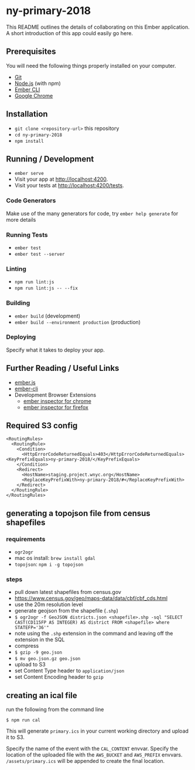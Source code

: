 # ny-primary-2018

This README outlines the details of collaborating on this Ember application.
A short introduction of this app could easily go here.

## Prerequisites

You will need the following things properly installed on your computer.

* [Git](https://git-scm.com/)
* [Node.js](https://nodejs.org/) (with npm)
* [Ember CLI](https://ember-cli.com/)
* [Google Chrome](https://google.com/chrome/)

## Installation

* `git clone <repository-url>` this repository
* `cd ny-primary-2018`
* `npm install`

## Running / Development

* `ember serve`
* Visit your app at [http://localhost:4200](http://localhost:4200).
* Visit your tests at [http://localhost:4200/tests](http://localhost:4200/tests).

### Code Generators

Make use of the many generators for code, try `ember help generate` for more details

### Running Tests

* `ember test`
* `ember test --server`

### Linting

* `npm run lint:js`
* `npm run lint:js -- --fix`

### Building

* `ember build` (development)
* `ember build --environment production` (production)

### Deploying

Specify what it takes to deploy your app.

## Further Reading / Useful Links

* [ember.js](https://emberjs.com/)
* [ember-cli](https://ember-cli.com/)
* Development Browser Extensions
  * [ember inspector for chrome](https://chrome.google.com/webstore/detail/ember-inspector/bmdblncegkenkacieihfhpjfppoconhi)
  * [ember inspector for firefox](https://addons.mozilla.org/en-US/firefox/addon/ember-inspector/)


## Required S3 config
```
<RoutingRules>
  <RoutingRule>
    <Condition>
      <HttpErrorCodeReturnedEquals>403</HttpErrorCodeReturnedEquals>
<KeyPrefixEquals>ny-primary-2018/</KeyPrefixEquals>
    </Condition>
    <Redirect>
      <HostName>staging.project.wnyc.org</HostName>
      <ReplaceKeyPrefixWith>ny-primary-2018/#</ReplaceKeyPrefixWith>
    </Redirect>
  </RoutingRule>
</RoutingRules>
```

## generating a topojson file from census shapefiles
### requirements
- `ogr2ogr`
 - mac os install: `brew install gdal`
- `topojson`: `npm i -g topojson`

### steps
- pull down latest shapefiles from census.gov
 - https://www.census.gov/geo/maps-data/data/cbf/cbf_cds.html
 - use the 20m resolution level
- generate geojson from the shapefile (`.shp`)
 - `$ ogr2ogr -f GeoJSON districts.json <shapefile>.shp -sql "SELECT CAST(CD115FP AS INTEGER) AS district FROM <shapefile> where STATEFP='36'"`
 - note using the `.shp` extension in the command and leaving off the extension in the SQL
- compress
 - `$ gzip -9 geo.json`
 - `$ mv geo.json.gz geo.json`
- upload to S3
 - set Content Type header to `application/json`
 - set Content Encoding header to `gzip`

## creating an ical file

run the following from the command line

```
$ npm run cal
```

This will generate `primary.ics` in your current working directory and upload it to S3.

Specify the name of the event with the `CAL_CONTENT` envvar.
Specify the location of the uploaded file with the `AWS_BUCKET` and `AWS_PREFIX` envvars. `/assets/primary.ics` will be appended to create the final location.
